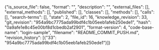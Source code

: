 {"is_source_file": false, "format": "", "description": "", "external_files": [], "external_methods": [], "published": [], "classes": [], "methods": [], "calls": [], "search-terms": [], "state": 2, "file_id": 16, "knowledge_revision": 33, "git_revision": "954a9bc7775ada99bdf4c1b05eeb1afeb250ede1", "hash": "0a9afe1e8c45e00bf8d1cbedb2af2901", "format-version": 4, "code-base-name": "login-sample", "filename": "README_COMMIT_PUSH.md", "revision_history": [{"33": "954a9bc7775ada99bdf4c1b05eeb1afeb250ede1"}]}